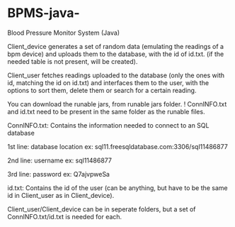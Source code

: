# BPMS-java-
Blood Pressure Monitor System (Java) 

Client_device generates a set of random data (emulating the readings of a bpm device) and uploads them to the database, with the id of  id.txt. (if the needed table is not present, will be created). 

Client_user fetches readings uploaded to the database (only the ones with id, matching the id on id.txt) and interfaces them to the user, with the options to sort them, delete them or search for a certain reading.

You can download the runable jars, from runable jars folder. 
! ConnINFO.txt and id.txt need to be present in the same folder as the runable files.

ConnINFO.txt: Contains the information needed to connect to an SQL database

1st line: database location ex: sql11.freesqldatabase.com:3306/sql11486877

2nd line: username ex: sql11486877

3rd line: password ex: Q7ajvpweSa

id.txt: Contains the id of the user (can be anything, but have to be the same id in Client_user as in Client_device).

Client_user/Client_device can be in seperate folders, but a set of ConnINFO.txt/id.txt is needed for each.


